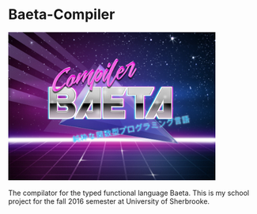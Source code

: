 # Baeta-Compiler
<img height="300" src="https://raw.githubusercontent.com/bruno-cadorette/Baeta-Compiler/master/misc/logo.jpg" />

The compilator for the typed functional language Baeta. This is my school project for the fall 2016 semester at University of Sherbrooke.
